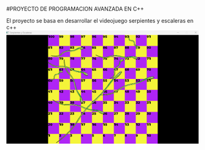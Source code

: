 #PROYECTO DE PROGRAMACION AVANZADA EN C++

El proyecto se basa en desarrollar el videojuego serpientes y escaleras en c++
![Tablero de ejemplo](resources/portada.png "Tablero del juego")

